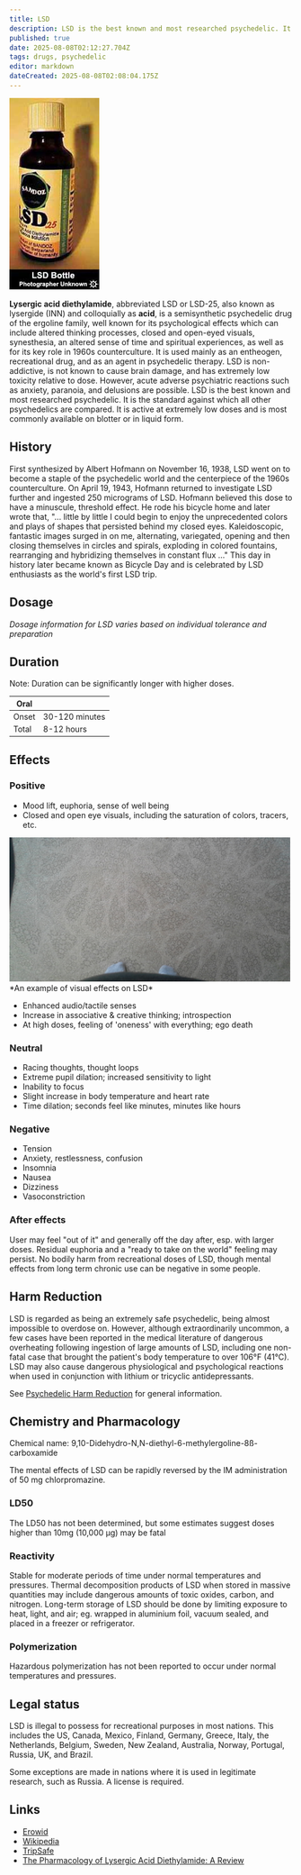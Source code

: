```yaml
---
title: LSD
description: LSD is the best known and most researched psychedelic. It is the standard against which all other psychedelics are compared.
published: true
date: 2025-08-08T02:12:27.704Z
tags: drugs, psychedelic
editor: markdown
dateCreated: 2025-08-08T02:08:04.175Z
---
```


<img src="/assets/lsd_bottle.jpg"/>

**Lysergic acid diethylamide**, abbreviated LSD or LSD-25, also known as lysergide (INN) and colloquially as **acid**, is a semisynthetic psychedelic drug of the ergoline family, well known for its psychological effects which can include altered thinking processes, closed and open-eyed visuals, synesthesia, an altered sense of time and spiritual experiences, as well as for its key role in 1960s counterculture. It is used mainly as an entheogen, recreational drug, and as an agent in psychedelic therapy. LSD is non-addictive, is not known to cause brain damage, and has extremely low toxicity relative to dose. However, acute adverse psychiatric reactions such as anxiety, paranoia, and delusions are possible.
LSD is the best known and most researched psychedelic. It is the standard against which all other psychedelics are compared. It is active at extremely low doses and is most commonly available on blotter or in liquid form.

## History

First synthesized by Albert Hofmann on November 16, 1938, LSD went on to become a staple of the psychedelic world and the centerpiece of the 1960s counterculture.
On April 19, 1943, Hofmann returned to investigate LSD further and ingested 250 micrograms of LSD. Hofmann believed this dose to have a minuscule, threshold effect. He rode his bicycle home and later wrote that, "... little by little I could begin to enjoy the unprecedented colors and plays of shapes that persisted behind my closed eyes. Kaleidoscopic, fantastic images surged in on me, alternating, variegated, opening and then closing themselves in circles and spirals, exploding in colored fountains, rearranging and hybridizing themselves in constant flux ..." This day in history later became known as Bicycle Day and is celebrated by LSD enthusiasts as the world's first LSD trip.

## Dosage

*Dosage information for LSD varies based on individual tolerance and preparation*

## Duration

Note: Duration can be significantly longer with higher doses.

| Oral |  |
|------|--|
| Onset | 30-120 minutes |
| Total | 8-12 hours |

## Effects

### Positive

* Mood lift, euphoria, sense of well being
* Closed and open eye visuals, including the saturation of colors, tracers, etc.

<img src="/assets/lsdpatterns.png" width="500" />
*An example of visual effects on LSD*

* Enhanced audio/tactile senses
* Increase in associative & creative thinking; introspection
* At high doses, feeling of 'oneness' with everything; ego death

### Neutral

* Racing thoughts, thought loops
* Extreme pupil dilation; increased sensitivity to light
* Inability to focus
* Slight increase in body temperature and heart rate
* Time dilation; seconds feel like minutes, minutes like hours

### Negative

* Tension
* Anxiety, restlessness, confusion
* Insomnia
* Nausea
* Dizziness
* Vasoconstriction

### After effects

User may feel "out of it" and generally off the day after, esp. with larger doses. Residual euphoria and a "ready to take on the world" feeling may persist. No bodily harm from recreational doses of LSD, though mental effects from long term chronic use can be negative in some people.

## Harm Reduction

LSD is regarded as being an extremely safe psychedelic, being almost impossible to overdose on. However, although extraordinarily uncommon, a few cases have been reported in the medical literature of dangerous overheating following ingestion of large amounts of LSD, including one non-fatal case that brought the patient's body temperature to over 106°F (41°C). LSD may also cause dangerous physiological and psychological reactions when used in conjunction with lithium or tricyclic antidepressants.

See [Psychedelic Harm Reduction](/en/psychedelics#harm-reduction) for general information.

## Chemistry and Pharmacology

Chemical name: 9,10-Didehydro-N,N-diethyl-6-methylergoline-8ß-carboxamide

The mental effects of LSD can be rapidly reversed by the IM administration of 50 mg chlorpromazine.

### LD50

The LD50 has not been determined, but some estimates suggest doses higher than 10mg (10,000 µg) may be fatal

### Reactivity

Stable for moderate periods of time under normal temperatures and pressures. Thermal decomposition products of LSD when stored in massive quantities may include dangerous amounts of toxic oxides, carbon, and nitrogen. Long-term storage of LSD should be done by limiting exposure to heat, light, and air; eg. wrapped in aluminium foil, vacuum sealed, and placed in a freezer or refrigerator.

### Polymerization

Hazardous polymerization has not been reported to occur under normal temperatures and pressures.

## Legal status

LSD is illegal to possess for recreational purposes in most nations. This includes the US, Canada, Mexico, Finland, Germany, Greece, Italy, the Netherlands, Belgium, Sweden, New Zealand, Australia, Norway, Portugal, Russia, UK, and Brazil.

Some exceptions are made in nations where it is used in legitimate research, such as Russia. A license is required.

## Links

* [Erowid](http://www.erowid.org/chemicals/lsd/lsd.shtml)
* [Wikipedia](https://en.wikipedia.org/wiki/LSD)
* [TripSafe](https://tripsafe.org/lsd/)
* [The Pharmacology of Lysergic Acid Diethylamide: A Review](http://www.maps.org/research-archive/w3pb/2008/2008_Passie_23067_1.pdf)